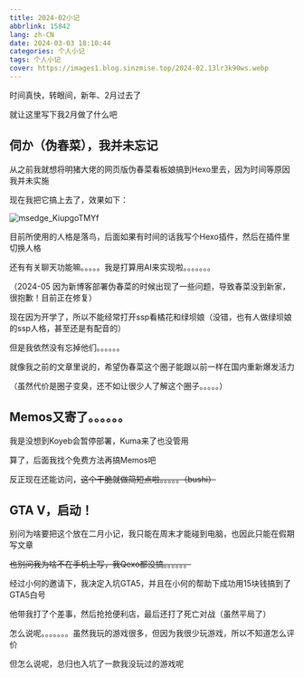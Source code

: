 ```yaml
---
title: 2024-02小记
abbrlink: 15842
lang: zh-CN
date: 2024-03-03 18:10:44
categories: 个人小记
tags: 个人小记
cover: https://images1.blog.sinzmise.top/2024-02.13lr3k90ws.webp
---
```

时间真快，转眼间，新年、2月过去了

就让这里写下我2月做了什么吧

## 伺か（伪春菜），我并未忘记

从之前我就想将明猪大佬的网页版伪春菜看板娘搞到Hexo里去，因为时间等原因我并未实施

现在我把它搞上去了，效果如下：

![msedge_KiupgoTMYf](https://images1.blog.sinzmise.top/msedge_KiupgoTMYf.101wojo3eg.webp)

目前所使用的人格是落鸟，后面如果有时间的话我写个Hexo插件，然后在插件里切换人格

还有有关聊天功能嘛。。。。。我是打算用AI来实现啦。。。。。。。

（2024-05 因为新博客部署伪春菜的时候出现了一些问题，导致春菜没到新家，很抱歉！目前正在修复）

现在因为开学了，所以不能经常打开ssp看橘花和绿坝娘（没错，也有人做绿坝娘的ssp人格，甚至还是有配音的）

但是我依然没有忘掉他们。。。。。。

就像我之前的文章里说的，希望伪春菜这个圈子能跟以前一样在国内重新爆发活力

（虽然代价是圈子变臭，还不如让很少人了解这个圈子。。。。。）

## Memos又寄了。。。。。。
我是没想到Koyeb会暂停部署，Kuma来了也没管用

算了，后面我找个免费方法再搞Memos吧

反正现在还能访问，~~这个干脆就做简短点啦。。。。。（bushi）~~
## GTA V，启动！
别问为啥要把这个放在二月小记，我只能在周末才能碰到电脑，也因此只能在假期写文章

~~也别问我为啥不在手机上写，我Qexo都没搞。。。。。。~~

经过小何的邀请下，我决定入坑GTA5，并且在小何的帮助下成功用15块钱搞到了GTA5白号

他带我打了个差事，然后抢抢便利店，最后还打了死亡对战（虽然平局了）

怎么说呢。。。。。。。虽然我玩的游戏很多，但因为我很少玩游戏，所以不知道怎么评价

但怎么说呢，总归也入坑了一款我没玩过的游戏呢